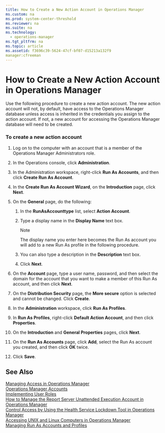 ```yaml
---
title: How to Create a New Action Account in Operations Manager
ms.custom: na
ms.prod: system-center-threshold
ms.reviewer: na
ms.suite: na
ms.technology: 
  - operations-manager
ms.tgt_pltfrm: na
ms.topic: article
ms.assetid: f3696c39-5624-47cf-bf07-d15213a132f9
manager:cfreeman
---
```

# How to Create a New Action Account in Operations Manager
Use the following procedure to create a new action account. The new action account will not, by default, have access to the Operations Manager database unless access is inherited in the credentials you assign to the action account. If not, a new account for accessing the Operations Manager database will need to be created.  
  
### To create a new action account  
  
1.  Log on to the computer with an account that is a member of the Operations Manager Administrators role.  
  
2.  In the Operations console, click **Administration**.  
  
3.  In the Administration workspace, right\-click **Run As Accounts**, and then click **Create Run As Account**.  
  
4.  In the **Create Run As Account Wizard**, on the **Introduction** page, click **Next**.  
  
5.  On the **General** page, do the following:  
  
    1.  In the **RunAsAccounttype** list, select **Action Account**.  
  
    2.  Type a display name in the **Display Name** text box.  
  
        > [!NOTE]  
        > The display name you enter here becomes the Run As account you will add to a new Run As profile in the following procedure.  
  
    3.  You can also type a description in the **Description** text box.  
  
    4.  Click **Next**.  
  
6.  On the **Account** page, type a user name, password, and then select the domain for the account that you want to make a member of this Run As account, and then click **Next**.  
  
7.  On the **Distribution Security** page, the **More secure** option is selected and cannot be changed. Click **Create**.  
  
8.  In the **Administration** workspace, click **Run As Profiles**.  
  
9. In **Run As Profiles**, right\-click **Default Action Account**, and then click **Properties**.  
  
10. On the **Introduction** and **General Properties** pages, click **Next**.  
  
11. On the **Run As Accounts** page, click **Add**, select the Run As account you created, and then click **OK** twice.  
  
12. Click **Save**.  
  
## See Also  
[Managing Access in Operations Manager](../../om/manage/Managing-Access-in-Operations-Manager.md)  
[Operations Manager Accounts](../Topic/Operations%20Manager%20Accounts.md)  
[Implementing User Roles](../../om/manage/Implementing-User-Roles.md)  
[How to Manage the Report Server Unattended Execution Account in Operations Manager](../../om/manage/How-to-Manage-the-Report-Server-Unattended-Execution-Account-in-Operations-Manager.md)  
[Control Access by Using the Health Service Lockdown Tool in Operations Manager](../../om/manage/Control-Access-by-Using-the-Health-Service-Lockdown-Tool-in-Operations-Manager.md)  
[Accessing UNIX and Linux Computers in Operations Manager](../../om/manage/Accessing-UNIX-and-Linux-Computers-in-Operations-Manager.md)  
[Managing Run As Accounts and Profiles](../../om/manage/Managing-Run-As-Accounts-and-Profiles.md)  
  
